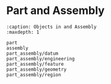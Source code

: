 # Part and Assembly

```{toctree}
:caption: Objects in and Assembly
:maxdepth: 1

part
assembly
part_assembly/datum
part_assembly/engineering
part_assembly/feature
part_assembly/geometry
part_assembly/region
```
